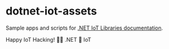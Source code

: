 # dotnet-iot-assets

Sample apps and scripts for [.NET IoT Libraries documentation](https://docs.microsoft.com/dotnet/iot).

Happy IoT Hacking! 🐱‍💻
.NET 💜 IoT
